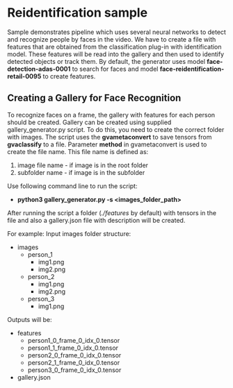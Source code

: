 # Reidentification sample
Sample demonstrates pipeline which uses several neural networks to detect and recognize people by faces in the video.
We have to create a file with features that are obtained from the classification plug-in with identification model. These features will be read into the gallery and then used to identify detected objects or track them.
By default, the generator uses model **face-detection-adas-0001** to search for faces and model **face-reidentification-retail-0095** to create features.

## Creating a Gallery for Face Recognition

To recognize faces on a frame, the gallery with features for each person should be created. Gallery can be created using supplied gallery_generator.py script. To do this, you need to create the correct folder with images.
The script uses the **gvametaconvert** to save tensors from **gvaclassify** to a file. Parameter **method** in gvametaconvert is used to create the file name. This file name is defined as:
 
1. image file name - if image is in the root folder
2. subfolder name - if image is in the subfolder
 
Use following command line to run the script:
* **python3 gallery_generator.py -s <images_folder_path>**
 
After running the script a folder (*./features* by default) with tensors in the file and also a gallery.json file with description will be created.
 
For example:
Input images folder structure:
* images
  * person_1
    * img1.png
    * img2.png
  * person_2
    * img1.png
    * img2.png
  * person_3
    * img1.png
 
Outputs will be:
* features
  * person1_0_frame_0_idx_0.tensor
  * person1_1_frame_0_idx_0.tensor
  * person2_0_frame_0_idx_0.tensor
  * person2_1_frame_0_idx_0.tensor
  * person3_0_frame_0_idx_0.tensor
* gallery.json
